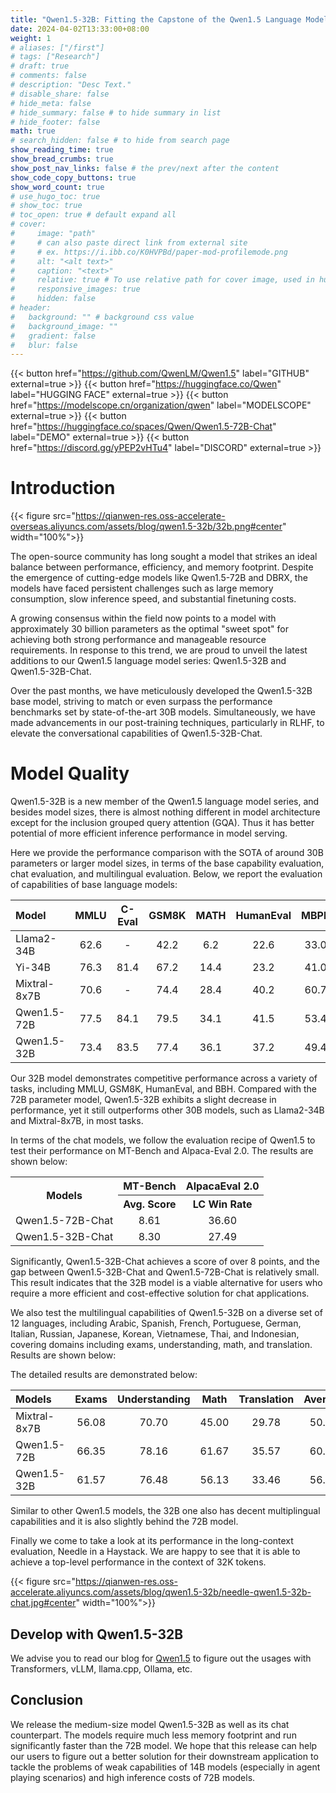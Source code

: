 ```yaml
---
title: "Qwen1.5-32B: Fitting the Capstone of the Qwen1.5 Language Model Series"
date: 2024-04-02T13:33:00+08:00
weight: 1
# aliases: ["/first"]
# tags: ["Research"]
# draft: true
# comments: false
# description: "Desc Text."
# disable_share: false
# hide_meta: false
# hide_summary: false # to hide summary in list
# hide_footer: false
math: true
# search_hidden: false # to hide from search page
show_reading_time: true
show_bread_crumbs: true
show_post_nav_links: false # the prev/next after the content
show_code_copy_buttons: true
show_word_count: true
# use_hugo_toc: true
# show_toc: true
# toc_open: true # default expand all
# cover:
#     image: "path"
#     # can also paste direct link from external site
#     # ex. https://i.ibb.co/K0HVPBd/paper-mod-profilemode.png
#     alt: "<alt text>"
#     caption: "<text>"
#     relative: true # To use relative path for cover image, used in hugo Page-bundles
#     responsive_images: true
#     hidden: false
# header:
#   background: "" # background css value
#   background_image: ""
#   gradient: false
#   blur: false
---
```

{{< button href="https://github.com/QwenLM/Qwen1.5" label="GITHUB" external=true >}}
{{< button href="https://huggingface.co/Qwen" label="HUGGING FACE" external=true >}}
{{< button href="https://modelscope.cn/organization/qwen" label="MODELSCOPE" external=true >}}
{{< button href="https://huggingface.co/spaces/Qwen/Qwen1.5-72B-Chat" label="DEMO" external=true >}}
{{< button href="https://discord.gg/yPEP2vHTu4" label="DISCORD" external=true >}}

# Introduction

{{< figure src="https://qianwen-res.oss-accelerate-overseas.aliyuncs.com/assets/blog/qwen1.5-32b/32b.png#center" width="100%">}}

The open-source community has long sought a model that strikes an ideal balance between performance, efficiency, and memory footprint. Despite the emergence of cutting-edge models like Qwen1.5-72B and DBRX, the models have faced persistent challenges such as large memory consumption, slow inference speed, and substantial finetuning costs.

A growing consensus within the field now points to a model with approximately 30 billion parameters as the optimal "sweet spot" for achieving both strong performance and manageable resource requirements. In response to this trend, we are proud to unveil the latest additions to our Qwen1.5 language model series: Qwen1.5-32B and Qwen1.5-32B-Chat.

Over the past months, we have meticulously developed the Qwen1.5-32B base model, striving to match or even surpass the performance benchmarks set by state-of-the-art 30B models. Simultaneously, we have made advancements in our post-training techniques, particularly in RLHF, to elevate the conversational capabilities of Qwen1.5-32B-Chat.


# Model Quality

Qwen1.5-32B is a new member of the Qwen1.5 language model series, and besides model sizes, there is almost nothing different in model architecture except for the inclusion grouped query attention (GQA). Thus it has better potential of more efficient inference performance in model serving. 

Here we provide the performance comparison with the SOTA of around 30B parameters or larger model sizes, in terms of the base capability evaluation, chat evaluation, and multilingual evaluation. Below, we report the evaluation of capabilities of base language models:

| Model        | MMLU | C-Eval | GSM8K | MATH | HumanEval | MBPP | BBH | CMMLU |
| :----------- | :--: | :----: | :---: | :--: | :-------: | :--: | :--: | :---: |
| Llama2-34B   | 62.6 |   -    | 42.2 | 6.2 |   22.6   | 33.0 | 44.1 |   -   |
| Yi-34B       | 76.3 |  81.4  | 67.2 | 14.4 |   23.2   | 41.0 | 54.3 | 83.7|
| Mixtral-8x7B | 70.6 |   -    | 74.4 | 28.4 |   40.2   | 60.7 |  -  |   -   |
| Qwen1.5-72B  | 77.5 |  84.1  | 79.5 | 34.1 |   41.5   | 53.4 | 65.5 | 83.5 |
| Qwen1.5-32B  | 73.4 |  83.5  | 77.4 | 36.1 |   37.2   | 49.4 | 66.8 | 82.3 |

Our 32B model demonstrates competitive performance across a variety of tasks, including MMLU, GSM8K, HumanEval, and BBH. Compared with the 72B parameter model, Qwen1.5-32B exhibits a slight decrease in performance, yet it still outperforms other 30B models, such as Llama2-34B and Mixtral-8x7B, in most tasks.

In terms of the chat models, we follow the evaluation recipe of Qwen1.5 to test their performance on MT-Bench and Alpaca-Eval 2.0. The results are shown below:

<table>
    <tr>
        <th rowspan="2" align="center">Models</th>
        <th colspan="1" align="center">MT-Bench</th>
        <th colspan="1" align="center">AlpacaEval 2.0</th>
    </tr>
    <tr>
        <th align="center">Avg. Score</th><th align="center">LC Win Rate</th>
    </tr>
    <tr>
        <td>Qwen1.5-72B-Chat</td>
        <td align="center">8.61</td>
        <td align="center">36.60</td>
    </tr>
    <tr>
        <td>Qwen1.5-32B-Chat</td>
        <td align="center">8.30</td>
        <td align="center">27.49</td>
    </tr>
</table>

Significantly, Qwen1.5-32B-Chat achieves a score of over 8 points, and the gap between Qwen1.5-32B-Chat and Qwen1.5-72B-Chat is relatively small. This result indicates that the 32B model is a viable alternative for users who require a more efficient and cost-effective solution for chat applications.

We also test the multilingual capabilities of Qwen1.5-32B on a diverse set of 12 languages, including Arabic, Spanish, French, Portuguese, German, Italian, Russian, Japanese, Korean, Vietnamese, Thai, and Indonesian, covering domains including exams, understanding, math, and translation. Results are shown below:

The detailed results are demonstrated below:

| Models       | Exams | Understanding | Math | Translation  | Average |
| :----------- | :---: | :-----------: | :---: | :---------: | :-----: |
| Mixtral-8x7B | 56.08 |     70.70     | 45.00 |    29.78    | 50.39   |
| Qwen1.5-72B  | 66.35 |     78.16     | 61.67 |    35.57    | 60.44   |
| Qwen1.5-32B  | 61.57 |     76.48     | 56.13 |    33.46    | 56.91   |

Similar to other Qwen1.5 models, the 32B one also has decent multiplingual capabilities and it is also slightly behind the 72B model. 

Finally we come to take a look at its performance in the long-context evaluation, Needle in a Haystack. We are happy to see that it is able to achieve a top-level performance in the context of 32K tokens.

{{< figure src="https://qianwen-res.oss-accelerate.aliyuncs.com/assets/blog/qwen1.5-32b/needle-qwen1.5-32b-chat.jpg#center" width="100%">}}


## Develop with Qwen1.5-32B

We advise you to read our blog for [Qwen1.5](https://qwenlm.github.io/blog/qwen1.5/) to figure out the usages with Transformers, vLLM, llama.cpp, Ollama, etc. 


## Conclusion

We release the medium-size model Qwen1.5-32B as well as its chat counterpart. The models require much less memory footprint and run significantly faster than the 72B model. We hope that this release can help our users to figure out a better solution for their downstream application to tackle the problems of weak capabilities of 14B models (especially in agent playing scenarios) and high inference costs of 72B models. 


